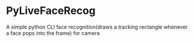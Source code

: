 # PyLiveFaceRecog
A simple python  CLI face recognition(draws a tracking rectangle whenever a face pops into the frame) for camera

